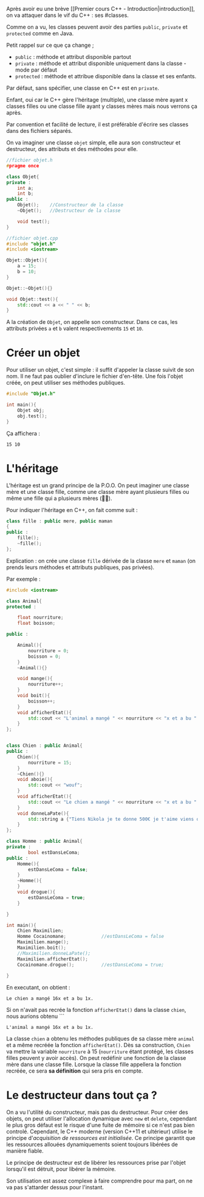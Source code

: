 Après avoir eu une brève [[Premier cours C++ - Introduction|introduction]], on va attaquer dans le vif du C++ : ses #classes.

Comme on a vu, les classes peuvent avoir des parties ``public``, ``private`` et ``protected`` comme en Java.

Petit rappel sur ce que ça change ;
- ``public`` : méthode et attribut disponible partout
- ``private`` : méthode et attribut disponible uniquement dans la classe - mode par défaut
- ``protected`` : méthode et attribue disponible dans la classe et ses enfants.

Par défaut, sans spécifier, une classe en C++ est en ``private``.

Enfant, oui car le C++ gère l'héritage (multiple), une classe mère ayant x classes filles ou une classe fille ayant y classes mères mais nous verrons ça après.

Par convention et facilité de lecture, il est préférable d'écrire ses classes dans des fichiers séparés.

On va imaginer une classe ``objet`` simple, elle aura son constructeur et destructeur, des attributs et des méthodes pour elle.

```cpp
//fichier objet.h
#pragme once

class Objet{
private :
	int a;
	int b;
public :
	Objet();    //Constructeur de la classe
	~Objet();   //Destructeur de la classe

	void test();
}
```
```cpp
//fichier objet.cpp
#include "objet.h"
#include <iostream>

Objet::Objet(){
	a = 15;
	b = 10;
}

Objet::~Objet(){}

void Objet::test(){
	std::cout << a << " " << b;
}
```

A la création de ``Objet``, on appelle son constructeur. Dans ce cas, les attributs privées ``a`` et ``b`` valent respectivements ``15`` et ``10``.

# Créer un objet 

Pour utiliser un objet, c'est simple : il suffit d'appeler la classe suivit de son nom. Il ne faut pas oublier d'inclure le fichier d'en-tête.
Une fois l'objet créée, on peut utiliser ses méthodes publiques.

```cpp
#include "Objet.h"

int main(){
	Objet obj;
	obj.test();
}
```

Ça affichera :
```
15 10
```

# L'héritage

L'héritage est un grand principe de la P.O.O.
On peut imaginer une classe mère et une classe fille, comme une classe mère ayant plusieurs filles ou même une fille qui a plusieurs mères (🏳️‍🌈).

Pour indiquer l'héritage en C++, on fait comme suit :
```cpp
class fille : public mere, public maman
{
public :
	fille();
	~fille();
};
```
Explication : on crée une classe ``fille`` dérivée de la classe ``mere`` et ``maman`` (on prends leurs méthodes et attributs publiques, pas privées).

Par exemple : 
```cpp
#include <iostream>

class Animal{
protected :

	float nourriture;
	float boisson;

public :

	Animal(){
		nourriture = 0;
		boisson = 0;
	}
	~Animal(){}

	void mange(){
		nourriture++;
	}
	void boit(){
		boisson++;
	}
	void afficherEtat(){
		std::cout << "L'animal a mangé " << nourriture << "x et a bu " << boisson << "x.";
	}
};


class Chien : public Animal{
public :
	Chien(){
		nourriture = 15;
	}
	~Chien(){}
	void aboie(){
		std::cout << "wouf";
	}
	void afficherEtat(){
		std::cout << "Le chien a mangé " << nourriture << "x et a bu " << boisson << "x.";
	}
	void donneLaPate(){
		std::string a {"Tiens Nikola je te donne 500€ je t'aime viens on fait des bébés"}; 
	}
};

class Homme : public Animal{
private : 
		bool estDansLeComa;
public :
	Homme(){
		estDansLeComa = false;
	}
	~Homme(){
	}
	void drogue(){
		estDansLeComa = true;
	}

}

int main(){
	Chien Maximilien;
	Homme Cocainomane;             //estDansLeComa = false
	Maximilien.mange();
	Maximilien.boit();
	//Maximilien.donneLaPate();
	Maximilien.afficherEtat();
	Cocainomane.drogue();          //estDansLeComa = true;
	
}
```

En executant, on obtient :
```
Le chien a mangé 16x et a bu 1x.
```

Si on n'avait pas recrée la fonction ``afficherEtat()`` dans la classe ``chien``, nous aurions obtenu  ```
```
L'animal a mangé 16x et a bu 1x.
```

La classe ``chien`` a obtenu les méthodes publiques de sa classe mère ``animal`` et a même recréée la fonction ``afficherEtat()``.
Dès sa construction, ``Chien`` va mettre la variable ``nourriture`` à 15 (``nourriture`` étant protégé, les classes filles peuvent y avoir accès).
On peut redéfinir une fonction de la classe mère dans une classe fille. Lorsque la classe fille appellera la fonction recréée, ce sera **sa définition** qui sera pris en compte.

# Le destructeur dans tout ça ? 

On a vu l'utilité du constructeur, mais pas du destructeur.
Pour créer des objets, on peut utiliser l'allocation dynamique avec ``new`` et ``delete``, cependant le plus gros défaut est le risque d'une fuite de mémoire si ce n'est pas bien controlé.
Cependant, le C++ moderne (version C++11 et ultérieur) utilise le principe d'*acquisition de ressources est initialisée*.
Ce principe garantit que les ressources allouées dynamiquements soient toujours libérées de manière fiable.

Le principe de destructeur est de libérer les ressources prise par l'objet lorsqu'il est détruit, pour libérer la mémoire.

Son utilisation est assez complexe à faire comprendre pour ma part, on ne va pas s'attarder dessus pour l'instant.
